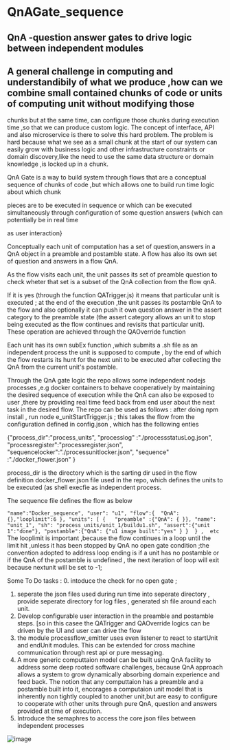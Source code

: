# QnAGate_sequence
## QnA -question answer gates to drive logic between independent modules
## A general challenge in computing and understandibily of what we produce  ,how can we combine small contained chunks  of code or units of computing unit without modifying those 
chunks but at the same time, can configure those chunks during execution time ,so that we can produce custom logic. The concept of interface, API and also microservice is
there to solve this hard problem. The problem is hard because what we see as a small chunk at the start of our system can easily grow with business logic and 
other infrastructure constraints  or domain discovery,like the need to use the same data structure or domain knowledge ,is locked up in a chunk.

QnA Gate is a way to build system through flows that are a conceptual sequence of chunks of code ,but which allows one to build run time logic about which chunk 

pieces are to be executed in sequence or which can be executed simultaneously through configuration of some question answers {which can potentially be in real time

as user interaction} 

Conceptually each unit of computation has a set of question,answers in a QnA object  in a preamble and postamble state. A flow has also its own set of question and answers 
in a flow QnA.

As the flow visits each unit, the unit passes its set of preamble question to check wheter that set is a subset of the QnA collection from the flow qnA.

If it is yes (through the function QATrigger.js) it means that particular unit is executed ; at the end of the execution ,the unit passes its postamble QnA to the 
flow and also optionally it can push it own question answer in the assert category to the preamble state (the assert category allows an unit to stop being executed as the 
flow continues and revisits that particular unit). These operation are achieved through the QAOverride function

Each unit has its own subEx function ,which submits a .sh file as an independent process the unit is supposed to compute , by the end of which the flow restarts 
its hunt for the next unit to be executed after collecting the QnA from the current unit's postamble.

Through the QnA gate logic the repo allows some independent nodejs processes ,e.g docker containers to behave cooperatively by maintaining the desired sequence 
of execution while the QnA can also be exposed to user ,there by providing real time feed back from end user about the next task in the desired flow.
The repo can be used as follows :
after doing npm install , run node e_unitStartTrigger.js ; this takes the flow from the configuration defined in config.json , which has the following enties

{"process_dir":"process_units",
 "processlog" :"./processstatusLog.json",
 "processregister":"processregister.json",
 "sequencelocker":"./processunitlocker.json",
 "sequence" :"./docker_flower.json"
} 

process_dir is the directory which is the sarting dir used in the flow definition docker_flower.json file used in the repo, which defines the units to be executed (as shell execfie as 
independent process. 

The sequence file defines the flow as below

`
 "name":"Docker_sequence",
        "user": "u1",
        "flow":{  "QnA":{},"looplimit":6
        },
        "units": [
            {   "preamble" :{"QnA": { }},
                "name": "unit_1",
                "sh": "process_units/unit_1/buildu1.sh",
                "assert":{"unit 1":"done"},
               "postamble":{"QnA": {"u1 image built":"yes" } } 
            } ,  etc 
  `
  The looplimit is important ,because the flow continues in a loop until the limit hit ,unless it has been stopped by QnA no open gate condition ;the convention adopted to address loop ending is if a unit has no postamble or if the QnA of the postamble is undefined , the next iteration of loop will exit because nextunit will be set to -1;

Some To Do tasks :
0. intoduce the check for no open gate ; 
1. seperate the json files used during run time into seperate directory , provide seperate directory for log files , generated sh file around each unit.
2. Develop configurable user interaction in the preamble and postamble steps. [so in this casee the QATrigger and QAOverride logics can be driven by the UI 
and user can drive the flow
3. the module processflow_emitter uses even listener to react to startUnit and endUnit modules. This can be extended for cross machine communication through rest api or
pure messaging. 
4. A more generic computtaion model can be built using QnA facility to address some deep rooted software challenges, because QnA approach allows a system to grow
dynamically absorbing domain experience and feed back. The notion that any computtaion has a preamble and a postamble built into it, encorages a computaion unit model
that is inherently non tightly coupled to another unit,but  are easy to  configure to cooperate with other units through pure QnA, question and answers provided at time of execution.
5. Introduce the semaphres to access the core json files between independent processes 

![image](https://user-images.githubusercontent.com/6982948/186930174-42b0a80b-28b2-43f7-934c-2e09b3805953.png)

